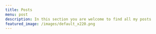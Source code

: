 ```yaml
---
title: Posts
menu: post
description: In this section you are welcome to find all my posts
featured_image: /images/default_x220.png
---
```

